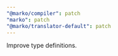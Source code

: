```yaml
---
"@marko/compiler": patch
"marko": patch
"@marko/translator-default": patch
---
```


Improve type definitions.
